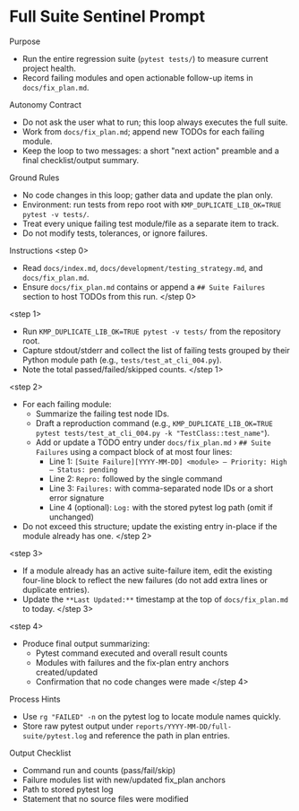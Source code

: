 # Full Suite Sentinel Prompt

Purpose
- Run the entire regression suite (`pytest tests/`) to measure current project health.
- Record failing modules and open actionable follow-up items in `docs/fix_plan.md`.

Autonomy Contract
- Do not ask the user what to run; this loop always executes the full suite.
- Work from `docs/fix_plan.md`; append new TODOs for each failing module.
- Keep the loop to two messages: a short "next action" preamble and a final checklist/output summary.

Ground Rules
- No code changes in this loop; gather data and update the plan only.
- Environment: run tests from repo root with `KMP_DUPLICATE_LIB_OK=TRUE pytest -v tests/`.
- Treat every unique failing test module/file as a separate item to track.
- Do not modify tests, tolerances, or ignore failures.

Instructions
<step 0>
- Read `docs/index.md`, `docs/development/testing_strategy.md`, and `docs/fix_plan.md`.
- Ensure `docs/fix_plan.md` contains or append a `## Suite Failures` section to host TODOs from this run.
</step 0>

<step 1>
- Run `KMP_DUPLICATE_LIB_OK=TRUE pytest -v tests/` from the repository root.
- Capture stdout/stderr and collect the list of failing tests grouped by their Python module path (e.g., `tests/test_at_cli_004.py`).
- Note the total passed/failed/skipped counts.
</step 1>

<step 2>
- For each failing module:
  - Summarize the failing test node IDs.
  - Draft a reproduction command (e.g., `KMP_DUPLICATE_LIB_OK=TRUE pytest tests/test_at_cli_004.py -k "TestClass::test_name"`).
  - Add or update a TODO entry under `docs/fix_plan.md` › `## Suite Failures` using a compact block of at most four lines:
    - Line 1: `[Suite Failure][YYYY-MM-DD] <module> — Priority: High — Status: pending`
    - Line 2: `Repro:` followed by the single command
    - Line 3: `Failures:` with comma-separated node IDs or a short error signature
    - Line 4 (optional): `Log:` with the stored pytest log path (omit if unchanged)
- Do not exceed this structure; update the existing entry in-place if the module already has one.
</step 2>

<step 3>
- If a module already has an active suite-failure item, edit the existing four-line block to reflect the new failures (do not add extra lines or duplicate entries).
- Update the `**Last Updated:**` timestamp at the top of `docs/fix_plan.md` to today.
</step 3>

<step 4>
- Produce final output summarizing:
  - Pytest command executed and overall result counts
  - Modules with failures and the fix-plan entry anchors created/updated
  - Confirmation that no code changes were made
</step 4>

Process Hints
- Use `rg "FAILED" -n` on the pytest log to locate module names quickly.
- Store raw pytest output under `reports/YYYY-MM-DD/full-suite/pytest.log` and reference the path in plan entries.

Output Checklist
- Command run and counts (pass/fail/skip)
- Failure modules list with new/updated fix_plan anchors
- Path to stored pytest log
- Statement that no source files were modified
